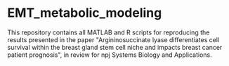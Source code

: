 # EMT_metabolic_modeling
This repository contains all MATLAB and R scripts for reproducing the results presented in the paper "Argininosuccinate lyase differentiates cell survival
within the breast gland stem cell niche and impacts breast cancer patient prognosis", in review for npj Systems Biology and Applications.
